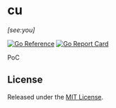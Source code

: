 # cu
*[see:you]*

[![Go Reference](https://pkg.go.dev/badge/github.com/cuhsat/cu.svg)](https://pkg.go.dev/github.com/cuhsat/cu)
[![Go Report Card](https://goreportcard.com/badge/github.com/cuhsat/cu?style=flat-square)](https://goreportcard.com/report/github.com/cuhsat/cu)

PoC

## License
Released under the [MIT License](LICENSE).
